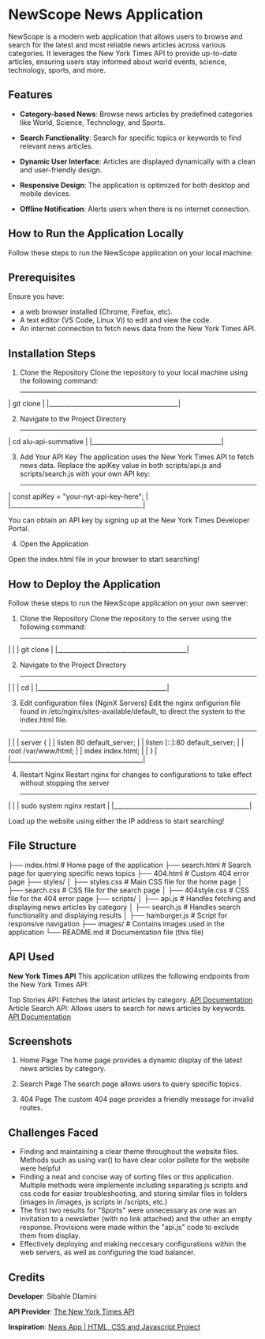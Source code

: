 # NewScope News Application

NewScope is a modern web application that allows users to browse and search for the latest and most reliable news articles across various categories. It leverages the New York Times API to provide up-to-date articles, ensuring users stay informed about world events, science, technology, sports, and more.

## Features

- **Category-based News**: Browse news articles by predefined categories like World, Science, Technology, and Sports.

- **Search Functionality**: Search for specific topics or keywords to find relevant news articles.
- **Dynamic User Interface**: Articles are displayed dynamically with a clean and user-friendly design.
- **Responsive Design**: The application is optimized for both desktop and mobile devices.
- **Offline Notification**: Alerts users when there is no internet connection.

## How to Run the Application Locally

Follow these steps to run the NewScope application on your local machine:

  ## Prerequisites
Ensure you have:
 - a web browser installed (Chrome, Firefox, etc).
 - A text editor (VS Code, Linux Vi) to edit and view the code.
 - An internet connection to fetch news data from the New York Times API.

  ## Installation Steps

1. Clone the Repository
Clone the repository to your local machine using the following command:
   _________________________________________
  |  git clone <repository-url>             |
  |_________________________________________|

2. Navigate to the Project Directory      
   _________________________________________
  |  cd alu-api-summative         |
  |_________________________________________|

3. Add Your API Key
The application uses the New York Times API to fetch news data.
Replace the apiKey value in both scripts/api.js and scripts/search.js with your own API key:
   __________________________________________
  |  const apiKey = "your-nyt-api-key-here"; |
  |__________________________________________|

You can obtain an API key by signing up at the New York Times Developer Portal.

4. Open the Application

Open the index.html file in your browser to start searching!

## How to Deploy the Application

Follow these steps to run the NewScope application on your own seerver:

1. Clone the Repository
Clone the repository to the server using the following command:
   _________________________________________
  |                                         |
  |       git clone <repository-url>        |
  |_________________________________________|

2. Navigate to the Project Directory      
   _________________________________________
  |                                         |
  |      cd <repository-folder-name>        |
  |_________________________________________|

3. Edit configuration files (NginX Servers)
Edit the nginx onfigurion file found in /etc/nginx/sites-available/default, to direct the system to the index.html file.

   __________________________________________
  |                                          |
  |   server {                               |
  |      listen 80 default_server;           |
  |      listen [::]:80 default_server;      |
  |      root /var/www/html;                 |
  |          index index.html;               |
  |   }                                      |
  |__________________________________________|

4. Restart Nginx
Restart nginx for changes to configurations to take effect without stopping the server

   ___________________________________________
  |                                           |
  |       sudo system nginx restart           |
  |___________________________________________|

Load up the website using either the IP address to start searching!

## File Structure

├── index.html       # Home page of the application
├── search.html      # Search page for querying specific news topics
├── 404.html         # Custom 404 error page
├── styles/
│   ├── styles.css   # Main CSS file for the home page
│   ├── search.css   # CSS file for the search page
│   ├── 404style.css # CSS file for the 404 error page
├── scripts/
│   ├── api.js       # Handles fetching and displaying news articles by category
│   ├── search.js    # Handles search functionality and displaying results
│   ├── hamburger.js # Script for responsive navigation
├── images/          # Contains images used in the application
└── README.md        # Documentation file (this file)


## API Used

**New York Times API**
This application utilizes the following endpoints from the New York Times API:

Top Stories API: Fetches the latest articles by category.
[API Documentation](https://developer.nytimes.com/docs/archive-product/1/overview)
Article Search API: Allows users to search for news articles by keywords.
[API Documentation](https://developer.nytimes.com/docs/articlesearch-product/1/overview)

## Screenshots

1. Home Page
The home page provides a dynamic display of the latest news articles by category.


2. Search Page
The search page allows users to query specific topics.


3. 404 Page
The custom 404 page provides a friendly message for invalid routes.


## Challenges Faced
- Finding and maintaining a clear theme throughout the website files. Methods such as using var() to have clear color pallete for the website were helpful
- Finding a neat and concise way of sorting files or this application. Multiple methods were implemente including separating js scripts and css code for easier troubleshooting, and storing similar files in folders (images in /images, js scripts in /scripts, etc.)
- The first two results for "Sports" were unnecessary as one was an invitation to a newsletter (with no link attached) and the other an empty response. Provisions were made within the "api.js" code to exclude them from display.
- Effectively deploying and making neccesary configurations within the web servers, as well as configuring the load balancer.

## Credits

**Developer**: Sibahle Dlamini

**API Provider**: [The New York Times API](https://developer.nytimes.com/)

**Inspiration**: 
[News App | HTML, CSS and Javascript Project](https://www.youtube.com/watch?v=j8TtnNk35Ws)



